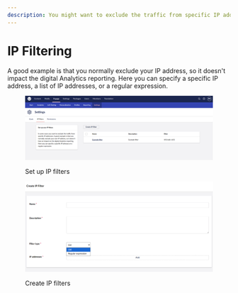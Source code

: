 ```yaml
---
description: You might want to exclude the traffic from specific IP addresses.
---
```


# IP Filtering

A good example is that you normally exclude your IP address, so it doesn't impact the digital Analytics reporting. Here you can specify a specific IP address, a list of IP addresses, or a regular expression.

<figure><img src="../../.gitbook/assets/Settings-IPFilter-v16.png" alt="Set up IP filters"><figcaption><p>Set up IP filters</p></figcaption></figure>

<figure><img src="../../.gitbook/assets/Settings-create-IPFilter-v16.png" alt="Create IP filters"><figcaption><p>Create IP filters</p></figcaption></figure>

